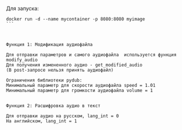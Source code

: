 Для запуска:

````
docker run -d --name mycontainer -p 8080:8080 myimage
```



Функция 1: Модификация аудиофайла

Для отправки параметров и самого аудиофайла  используется функция modify_audio
Для получения измененного аудио - get_modified_audio
(В post-запросе нельзя принять аудиофайл)

Ограничения библиотеки pydub:
Минимальный параметр для скорости аудиофайла speed = 1.01 
Минимальный параметр для громкости аудиофайла volume = 1


Функция 2: Расшифровка аудио в текст

Для отправки аудио на русском, lang_int = 0
На английском, lang_int = 1
